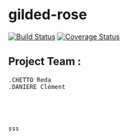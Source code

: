 # gilded-rose

[![Build Status](https://travis-ci.org/neitge/gilded_DAN.svg?branch=master)](https://travis-ci.org/neitge/gilded_DAN)  [![Coverage Status](https://coveralls.io/repos/github/neitge/gilded_DAN/badge.svg?branch=master)](https://coveralls.io/github/neitge/gilded_DAN?branch=master)



## Project Team : 

    .CHETTO Reda
    .DANIERE Clément 
    
    
    
    
    
    sss